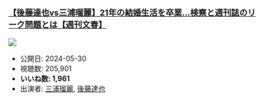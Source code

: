 ### [【後藤達也vs三浦瑠麗】21年の結婚生活を卒業…検察と週刊誌のリーク問題とは【週刊文春】](https://www.youtube.com/watch?v=LVpT0cUUBvo)
[![](https://img.youtube.com/vi/LVpT0cUUBvo/hqdefault.jpg)](https://www.youtube.com/watch?v=LVpT0cUUBvo)
-   公開日: 2024-05-30
-   視聴数: 205,901
-   **いいね数: 1,961**
-   出演者: [三浦瑠麗](/rehacq_fan/people/三浦瑠麗 "wikilink"), [後藤達也](/rehacq_fan/people/後藤達也 "wikilink")
